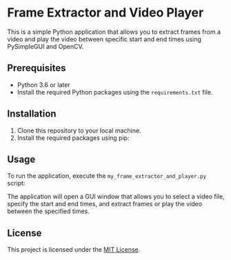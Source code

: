 # Frame Extractor and Video Player

This is a simple Python application that allows you to extract frames from a video and play the video between specific start and end times using PySimpleGUI and OpenCV.

## Prerequisites

- Python 3.6 or later
- Install the required Python packages using the `requirements.txt` file.

## Installation

1. Clone this repository to your local machine.
2. Install the required packages using pip:


## Usage

To run the application, execute the `my_frame_extractor_and_player.py` script:


The application will open a GUI window that allows you to select a video file, specify the start and end times, and extract frames or play the video between the specified times.

## License

This project is licensed under the [MIT License](LICENSE).

